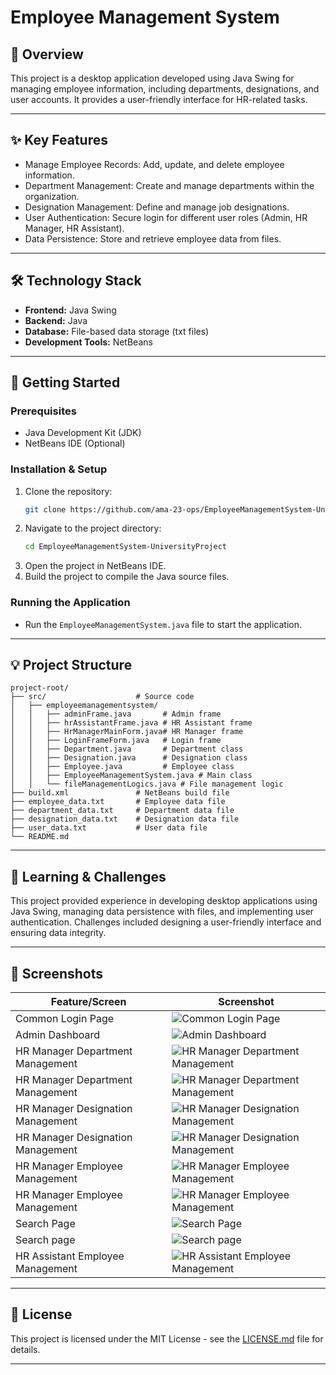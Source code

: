 # Employee Management System

## 🌟 Overview

This project is a desktop application developed using Java Swing for managing employee information, including departments, designations, and user accounts. It provides a user-friendly interface for HR-related tasks.

---

## ✨ Key Features

*   Manage Employee Records: Add, update, and delete employee information.
*   Department Management: Create and manage departments within the organization.
*   Designation Management: Define and manage job designations.
*   User Authentication: Secure login for different user roles (Admin, HR Manager, HR Assistant).
*   Data Persistence: Store and retrieve employee data from files.

---

## 🛠️ Technology Stack

*   **Frontend:** Java Swing
*   **Backend:** Java
*   **Database:** File-based data storage (txt files)
*   **Development Tools:** NetBeans

---

## 🚀 Getting Started

### Prerequisites

*   Java Development Kit (JDK)
*   NetBeans IDE (Optional)

### Installation & Setup

1.  Clone the repository:
    ```bash
    git clone https://github.com/ama-23-ops/EmployeeManagementSystem-UniversityProject.git
    ```
2.  Navigate to the project directory:
    ```bash
    cd EmployeeManagementSystem-UniversityProject
    ```
3.  Open the project in NetBeans IDE.
4.  Build the project to compile the Java source files.

### Running the Application

*   Run the `EmployeeManagementSystem.java` file to start the application.

---

## 💡 Project Structure

```
project-root/
├── src/                    # Source code
│   ├── employeemanagementsystem/
│   │   ├── adminFrame.java       # Admin frame
│   │   ├── hrAssistantFrame.java # HR Assistant frame
│   │   ├── HrManagerMainForm.java# HR Manager frame
│   │   ├── LoginFrameForm.java   # Login frame
│   │   ├── Department.java       # Department class
│   │   ├── Designation.java      # Designation class
│   │   ├── Employee.java         # Employee class
│   │   ├── EmployeeManagementSystem.java # Main class
│   │   └── fileManagementLogics.java # File management logic
├── build.xml               # NetBeans build file
├── employee_data.txt       # Employee data file
├── department_data.txt     # Department data file
├── designation_data.txt    # Designation data file
├── user_data.txt           # User data file
└── README.md
```

---

## 🎯 Learning & Challenges

This project provided experience in developing desktop applications using Java Swing, managing data persistence with files, and implementing user authentication. Challenges included designing a user-friendly interface and ensuring data integrity.

---

## 📸 Screenshots

| Feature/Screen                      | Screenshot                                                                  |
| ----------------------------------- | --------------------------------------------------------------------------- |
| Common Login Page                   | ![Common Login Page](screenshots/java-feat1.png)                            |
| Admin Dashboard                     | ![Admin Dashboard](screenshots/java-feat2.png)                              |
| HR Manager Department Management    | ![HR Manager Department Management](screenshots/java-feat3.png)             |
| HR Manager Department Management    | ![HR Manager Department Management](screenshots/java-feat4.png)             |
| HR Manager Designation Management   | ![HR Manager Designation Management](screenshots/java-feat5.png)            |
| HR Manager Designation Management   | ![HR Manager Designation Management](screenshots/java-feat6.png)            |
| HR Manager Employee Management      | ![HR Manager Employee Management](screenshots/java-feat7.png)               |
| HR Manager Employee Management      | ![HR Manager Employee Management](screenshots/java-feat8.png)               |
| Search Page                         | ![Search Page](screenshots/java-feat9.png)                                  |
| Search page                         | ![Search page](screenshots/java-feat10.png)                                 |
| HR Assistant Employee Management    | ![HR Assistant Employee Management](screenshots/java-feat11.png)            |

---


## 📜 License

This project is licensed under the MIT License - see the [LICENSE.md](LICENSE.md) file for details.

---

